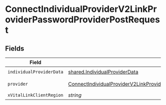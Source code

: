 # ConnectIndividualProviderV2LinkProviderPasswordProviderPostRequest


## Fields

| Field                                                                                                                                                                                                   | Type                                                                                                                                                                                                    | Required                                                                                                                                                                                                | Description                                                                                                                                                                                             |
| ------------------------------------------------------------------------------------------------------------------------------------------------------------------------------------------------------- | ------------------------------------------------------------------------------------------------------------------------------------------------------------------------------------------------------- | ------------------------------------------------------------------------------------------------------------------------------------------------------------------------------------------------------- | ------------------------------------------------------------------------------------------------------------------------------------------------------------------------------------------------------- |
| `individualProviderData`                                                                                                                                                                                | [shared.IndividualProviderData](../../models/shared/individualproviderdata.md)                                                                                                                          | :heavy_check_mark:                                                                                                                                                                                      | N/A                                                                                                                                                                                                     |
| `provider`                                                                                                                                                                                              | [ConnectIndividualProviderV2LinkProviderPasswordProviderPostProviderPasswordProviders](../../models/operations/connectindividualproviderv2linkproviderpasswordproviderpostproviderpasswordproviders.md) | :heavy_check_mark:                                                                                                                                                                                      | An enumeration.                                                                                                                                                                                         |
| `xVitalLinkClientRegion`                                                                                                                                                                                | *string*                                                                                                                                                                                                | :heavy_minus_sign:                                                                                                                                                                                      | N/A                                                                                                                                                                                                     |